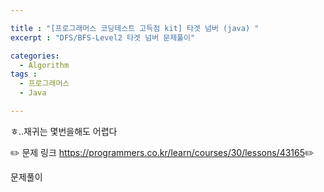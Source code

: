 ```yaml
---

title : "[프로그래머스 코딩테스트 고득점 kit] 타겟 넘버 (java) "
excerpt : "DFS/BFS-Level2 타겟 넘버 문제풀이"

categories:
  - Algorithm
tags :
  - 프로그래머스 
  - Java

---
```


ㅎ..재귀는 몇번을해도 어렵다 

:pencil2: 문제 링크 <https://programmers.co.kr/learn/courses/30/lessons/43165>:pencil2:

문제풀이

<script src="https://gist.github.com/leejieun1121/ace9cb94f591ec82071fc676dfc3a069.js"></script>
